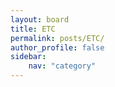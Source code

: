 ```yaml
---
layout: board
title: ETC
permalink: posts/ETC/
author_profile: false
sidebar:
    nav: "category"
---
```

